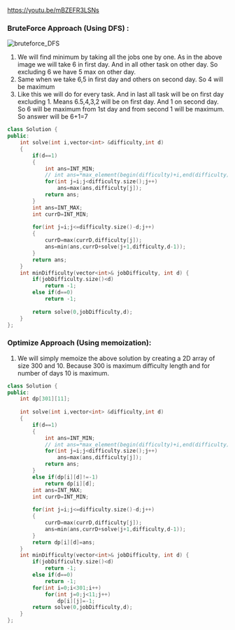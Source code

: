 https://youtu.be/mBZEFR3LSNs

### BruteForce Approach (Using DFS) :

![bruteforce_DFS](https://drive.google.com/uc?id=14gxPRrreqZCG2K-ZCESn478n79_jwcZi)

1. We will find minimum by taking all the jobs one by one. As in the above image we will take 6 in first day. And in all other task on other day. So excluding 6 we have 5 max on other day.
2. Same when we take 6,5 in first day and others on second day. So 4 will be maximum
3. Like this we will do for every task. And in last all task will be on first day excluding 1. Means 6.5,4,3,2 will be on first day. And 1 on second day. So 6 will be maximum from 1st day and from second 1 will be maximum. So answer will be 6+1=7

```cpp
class Solution {
public:
    int solve(int i,vector<int> &difficulty,int d)
    {
        if(d==1)
        {
            int ans=INT_MIN;
            // int ans=*max_element(begin(difficulty)+i,end(difficulty);
            for(int j=i;j<difficulty.size();j++)
                ans=max(ans,difficulty[j]);
            return ans;
        }
        int ans=INT_MAX;
        int currD=INT_MIN;
        
        for(int j=i;j<=difficulty.size()-d;j++)
        {
            currD=max(currD,difficulty[j]);
            ans=min(ans,currD+solve(j+1,difficulty,d-1));
        }
        return ans;
    }
    int minDifficulty(vector<int>& jobDifficulty, int d) {
        if(jobDifficulty.size()<d)
            return -1;
        else if(d==0)
            return -1;
        
        return solve(0,jobDifficulty,d);
    }
};
```

### Optimize Approach (Using memoization):
1. We will simply memoize the above solution by creating a 2D array of size 300 and 10. Because 300 is maximum difficulty length and for number of days 10 is maximum.

```C++
class Solution {
public:
    int dp[301][11];
    
    int solve(int i,vector<int> &difficulty,int d)
    {
        if(d==1)
        {
            int ans=INT_MIN;
            // int ans=*max_element(begin(difficulty)+i,end(difficulty);
            for(int j=i;j<difficulty.size();j++)
                ans=max(ans,difficulty[j]);
            return ans;
        }
        else if(dp[i][d]!=-1)
            return dp[i][d];
        int ans=INT_MAX;
        int currD=INT_MIN;
        
        for(int j=i;j<=difficulty.size()-d;j++)
        {
            currD=max(currD,difficulty[j]);
            ans=min(ans,currD+solve(j+1,difficulty,d-1));
        }
        return dp[i][d]=ans;
    }
    int minDifficulty(vector<int>& jobDifficulty, int d) {
        if(jobDifficulty.size()<d)
            return -1;
        else if(d==0)
            return -1;
        for(int i=0;i<301;i++)
            for(int j=0;j<11;j++)
                dp[i][j]=-1;
        return solve(0,jobDifficulty,d);
    }
};
```
